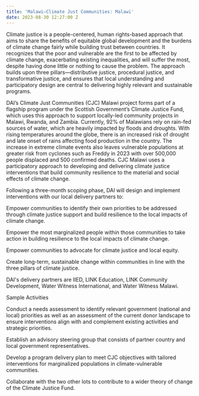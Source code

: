 ```yaml
---
title: 'Malawi—Climate Just Communities: Malawi'
date: 2023-08-30 12:27:00 Z
---
```


Climate justice is a people-centered, human rights-based approach that aims to share the benefits of equitable global development and the burdens of climate change fairly while building trust between countries. It recognizes that the poor and vulnerable are the first to be affected by climate change, exacerbating existing inequalities, and will suffer the most, despite having done little or nothing to cause the problem. The approach builds upon three pillars—distributive justice, procedural justice, and transformative justice, and ensures that local understanding and participatory design are central to delivering highly relevant and sustainable programs.  

DAI’s Climate Just Communities (CJC) Malawi project forms part of a flagship program under the Scottish Government’s Climate Justice Fund, which uses this approach to support locally-led community projects in Malawi, Rwanda, and Zambia. Currently, 92% of Malawians rely on rain-fed sources of water, which are heavily impacted by floods and droughts. With rising temperatures around the globe, there is an increased risk of drought and late onset of rains affecting food production in the country. The increase in extreme climate events also leaves vulnerable populations at greater risk from cyclones such as Freddy in 2023 with over 500,000 people displaced and 500 confirmed deaths. CJC Malawi uses a participatory approach to developing and delivering climate justice interventions that build community resilience to the material and social effects of climate change. 

Following a three-month scoping phase, DAI will design and implement interventions with our local delivery partners to: 

Empower communities to identify their own priorities to be addressed through climate justice support and build resilience to the local impacts of climate change. 

Empower the most marginalized people within those communities to take action in building resilience to the local impacts of climate change. 

Empower communities to advocate for climate justice and local equity. 

Create long-term, sustainable change within communities in line with the three pillars of climate justice. 

DAI's delivery partners are IIED, LINK Education, LINK Community Development, Water Witness International, and Water Witness Malawi. 

Sample Activities 

Conduct a needs assessment to identify relevant government (national and local) priorities as well as an assessment of the current donor landscape to ensure interventions align with and complement existing activities and strategic priorities.  

Establish an advisory steering group that consists of partner country and local government representatives.  

Develop a program delivery plan to meet CJC objectives with tailored interventions for marginalized populations in climate-vulnerable communities.  

Collaborate with the two other lots to contribute to a wider theory of change of the Climate Justice Fund. 
